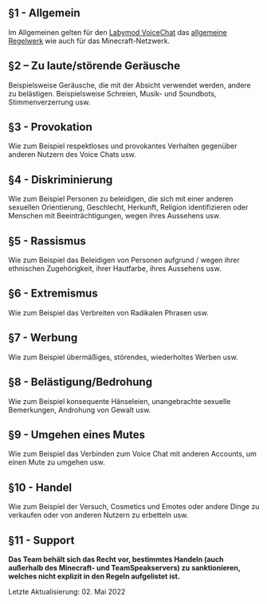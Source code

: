 ## §1 - Allgemein
Im Allgemeinen gelten für den [Labymod VoiceChat](https://www.labymod.net/de/voicechat/rules) das [allgemeine Regelwerk](games.md) wie auch für das Minecraft-Netzwerk.

## §2 – Zu laute/störende Geräusche
Beispielsweise Geräusche, die mit der Absicht verwendet werden, andere zu belästigen. Beispielsweise Schreien, Musik- und Soundbots, Stimmenverzerrung usw.

## §3 - Provokation
Wie zum Beispiel respektloses und provokantes Verhalten gegenüber anderen Nutzern des Voice Chats usw.

## §4 - Diskriminierung
Wie zum Beispiel Personen zu beleidigen, die sich mit einer anderen sexuellen Orientierung, Geschlecht, Herkunft, Religion identifizieren oder Menschen mit Beeinträchtigungen, wegen ihres Aussehens usw.

## §5 - Rassismus
Wie zum Beispiel das Beleidigen von Personen aufgrund / wegen ihrer ethnischen Zugehörigkeit, ihrer Hautfarbe, ihres Aussehens usw.

## §6 - Extremismus
Wie zum Beispiel das Verbreiten von Radikalen Phrasen usw.

## §7 - Werbung
Wie zum Beispiel übermäßiges, störendes, wiederholtes Werben usw.

## §8 - Belästigung/Bedrohung
Wie zum Beispiel konsequente Hänseleien, unangebrachte sexuelle Bemerkungen, Androhung von Gewalt usw.

## §9 - Umgehen eines Mutes
Wie zum Beispiel das Verbinden zum Voice Chat mit anderen Accounts, um einen Mute zu umgehen usw.

## §10 - Handel
Wie zum Beispiel der Versuch, Cosmetics und Emotes oder andere Dinge zu verkaufen oder von anderen Nutzern zu erbetteln usw.

## §11 - Support


<strong>Das Team behält sich das Recht vor, bestimmtes Handeln (auch außerhalb des Minecraft- und TeamSpeakservers) zu sanktionieren, welches nicht explizit in den Regeln aufgelistet ist.</strong>

Letzte Aktualisierung: 02. Mai 2022